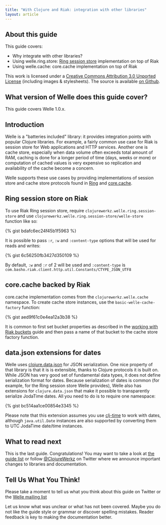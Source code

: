 ```yaml
---
title: "With Clojure and Riak: integration with other libraries"
layout: article
---
```


## About this guide

This guide covers:

 * Why integrate with other libraries?
 * Using welle.ring.store: [Ring session store](https://github.com/mmcgrana/ring/blob/master/ring-core/src/ring/middleware/session/store.clj) implementation on top of Riak
 * Using welle.cache: core.cache implementation on top of Riak

This work is licensed under a <a rel="license" href="http://creativecommons.org/licenses/by/3.0/">Creative Commons Attribution 3.0 Unported License</a> (including images & stylesheets). The source is available [on Github](https://github.com/clojurewerkz/welle.docs).


## What version of Welle does this guide cover?

This guide covers Welle 1.0.x.


## Introduction

Welle is a "batteries included" library: it provides integration points with popular Clojure libraries. For example, a fairly common use
case for Riak is session store for Web applications and HTTP services. Another one is cache store, especially when data volume often
exceeds total amount of RAM, caching is done for a longer period of time (days, weeks or more) or computation of cached values is
very expensive so replication and availability of the cache become a concern.

Welle supports these use cases by providing implementations of session store and cache store protocols found in
[Ring](https://github.com/mmcgrana/ring/blob/master/ring-core/src/ring/middleware/session/store.clj) and [core.cache](https://github.com/clojure/core.cache).


## Ring session store on Riak

To use Riak Ring session store, require `clojurewerkz.welle.ring.session-store` and use `clojurewerkz.welle.ring.session-store/welle-store` function like so:

{% gist bdafc6ec24f45b1f5963 %}

It is possible to pass `:r`, `:w` and `:content-type` options that will be used for reads and writes:

{% gist 6c56250fb3427d350109 %}

By default, `:w` and `:r` of 2 will be used and `:content-type` is `com.basho.riak.client.http.util.Constants/CTYPE_JSON_UTF8`


## core.cache backed by Riak

core.cache implementation comes from the `clojurewerkz.welle.cache` namespace. To create cache store instances, use the `basic-welle-cache-factory` function:

{% gist aed9f61c0e4ea12a3b38 %}

It is common to first set bucket properties as described in the [working with Riak buckets](http://localhost:4000/articles/buckets.html) guide and then pass a name of that bucket to
the cache store factory function.


## data.json extensions for dates

Welle uses [clojure.data.json](https://github.com/clojure/data.json) for JSON serialization. One nice property of that library is that it is is extensible,
thanks to Clojure protocols it is built on. While JSON has very good set of fundamental data types, it does not define serialization format for dates.
Because serialization of dates is common (for example, for the Ring session store Welle provides), Welle also has extensions for `clojure.data.json` that
make it possible to transparently serialize JodaTime dates. All you need to do is to require one namespace:

{% gist bc514aa1ce00854e3345 %}

Please note that this extension assumes you use [clj-time](https://github.com/seancorfield/clj-time) to work with dates, although `java.util.Date` instances are
also supported by converting them to UTC JodaTime date/time instances.



## What to read next

This is the last guide. Congratulations! You may want to take a look at [the guide list](/) or follow [@ClojureWerkz](http://twitter.com/ClojureWerkz) on Twitter
where we announce important changes to libraries and documentation.



## Tell Us What You Think!

Please take a moment to tell us what you think about this guide on Twitter or the [Welle mailing list](https://groups.google.com/forum/#!forum/clojure-riak)

Let us know what was unclear or what has not been covered. Maybe you do not like the guide style or grammar or discover spelling mistakes. Reader feedback is key to making the documentation better.
